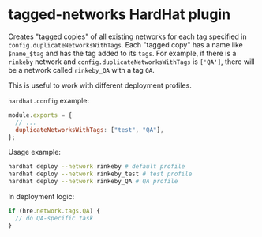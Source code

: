 # tagged-networks HardHat plugin

Creates "tagged copies" of all existing networks for each tag specified in `config.duplicateNetworksWithTags`.
Each "tagged copy" has a name like `$name_$tag` and has the tag added to its `tags`.
For example, if there is a `rinkeby` network and `config.duplicateNetworksWithTags` is `['QA']`, there will be a network called `rinkeby_QA` with a tag `QA`.

This is useful to work with different deployment profiles.

`hardhat.config` example:

```javascript
module.exports = {
  // ...
  duplicateNetworksWithTags: ["test", "QA"],
};
```

Usage example:

```bash
hardhat deploy --network rinkeby # default profile
hardhat deploy --network rinkeby_test # test profile
hardhat deploy --network rinkeby_QA # QA profile
```

In deployment logic:

```javascript
if (hre.network.tags.QA) {
  // do QA-specific task
}
```
